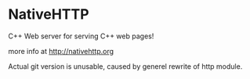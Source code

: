 NativeHTTP
==========

C++ Web server for serving C++ web pages!

more info at http://nativehttp.org

Actual git version is unusable, caused by generel rewrite of http module.
